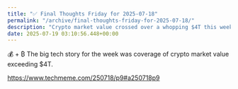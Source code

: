 ```yaml
---
title: "✅ Final Thoughts Friday for 2025-07-18"
permalink: "/archive/final-thoughts-friday-for-2025-07-18/"
description: "Crypto market value crossed over a whopping $4T this week"
date: 2025-07-19 03:10:56.448+00:00
---
```


💰 + ₿ The big tech story for the week was coverage of crypto market value exceeding $4T.

https://www.techmeme.com/250718/p9#a250718p9
